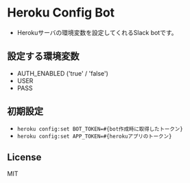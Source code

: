 # Heroku Config Bot
* Herokuサーバの環境変数を設定してくれるSlack botです。

## 設定する環境変数
* AUTH_ENABLED ('true' / 'false')
* USER
* PASS

## 初期設定
* `heroku config:set BOT_TOKEN=#{bot作成時に取得したトークン}`
* `heroku config:set APP_TOKEN=#{herokuアプリのトークン}`

## License
MIT
